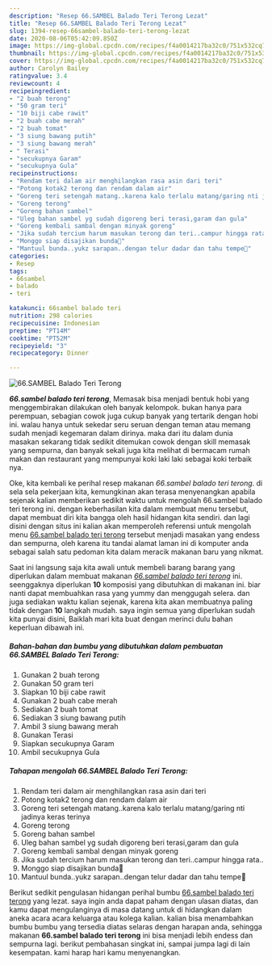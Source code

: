 ```yaml
---
description: "Resep 66.SAMBEL Balado Teri Terong Lezat"
title: "Resep 66.SAMBEL Balado Teri Terong Lezat"
slug: 1394-resep-66sambel-balado-teri-terong-lezat
date: 2020-08-06T05:42:09.850Z
image: https://img-global.cpcdn.com/recipes/f4a0014217ba32c0/751x532cq70/66sambel-balado-teri-terong-foto-resep-utama.jpg
thumbnail: https://img-global.cpcdn.com/recipes/f4a0014217ba32c0/751x532cq70/66sambel-balado-teri-terong-foto-resep-utama.jpg
cover: https://img-global.cpcdn.com/recipes/f4a0014217ba32c0/751x532cq70/66sambel-balado-teri-terong-foto-resep-utama.jpg
author: Carolyn Bailey
ratingvalue: 3.4
reviewcount: 4
recipeingredient:
- "2 buah terong"
- "50 gram teri"
- "10 biji cabe rawit"
- "2 buah cabe merah"
- "2 buah tomat"
- "3 siung bawang putih"
- "3 siung bawang merah"
- " Terasi"
- "secukupnya Garam"
- "secukupnya Gula"
recipeinstructions:
- "Rendam teri dalam air menghilangkan rasa asin dari teri"
- "Potong kotak2 terong dan rendam dalam air"
- "Goreng teri setengah matang..karena kalo terlalu matang/garing nti jadinya keras terinya"
- "Goreng terong"
- "Goreng bahan sambel"
- "Uleg bahan sambel yg sudah digoreng beri terasi,garam dan gula"
- "Goreng kembali sambal dengan minyak goreng"
- "Jika sudah tercium harum masukan terong dan teri..campur hingga rata.."
- "Monggo siap disajikan bunda🥰"
- "Mantuul bunda..yukz sarapan..dengan telur dadar dan tahu tempe🤭"
categories:
- Resep
tags:
- 66sambel
- balado
- teri

katakunci: 66sambel balado teri 
nutrition: 298 calories
recipecuisine: Indonesian
preptime: "PT14M"
cooktime: "PT52M"
recipeyield: "3"
recipecategory: Dinner

---
```



![66.SAMBEL Balado Teri Terong](https://img-global.cpcdn.com/recipes/f4a0014217ba32c0/751x532cq70/66sambel-balado-teri-terong-foto-resep-utama.jpg)

<b><i>66.sambel balado teri terong</i></b>, Memasak bisa menjadi bentuk hobi yang menggembirakan dilakukan oleh banyak kelompok. bukan hanya para perempuan, sebagian cowok juga cukup banyak yang tertarik dengan hobi ini. walau hanya untuk sekedar seru seruan dengan teman atau memang sudah menjadi kegemaran dalam dirinya. maka dari itu dalam dunia masakan sekarang tidak sedikit ditemukan cowok dengan skill memasak yang sempurna, dan banyak sekali juga kita melihat di bermacam rumah makan dan restaurant yang mempunyai koki laki laki sebagai koki terbaik nya.

Oke, kita kembali ke perihal resep makanan <i>66.sambel balado teri terong</i>. di sela sela pekerjaan kita, kemungkinan akan terasa menyenangkan apabila sejenak kalian memberikan sedikit waktu untuk mengolah 66.sambel balado teri terong ini. dengan keberhasilan kita dalam membuat menu tersebut, dapat membuat diri kita bangga oleh hasil hidangan kita sendiri. dan lagi disini dengan situs ini kalian akan memperoleh referensi untuk mengolah menu <u>66.sambel balado teri terong</u> tersebut menjadi masakan yang endess dan sempurna, oleh karena itu tandai alamat laman ini di komputer anda sebagai salah satu pedoman kita dalam meracik makanan baru yang nikmat.




Saat ini langsung saja kita awali untuk membeli barang barang yang diperlukan dalam membuat makanan <u><i>66.sambel balado teri terong</i></u> ini. seenggaknya diperlukan <b>10</b> komposisi yang dibutuhkan di makanan ini. biar nanti dapat membuahkan rasa yang yummy dan menggugah selera. dan juga sediakan waktu kalian sejenak, karena kita akan membuatnya paling tidak dengan <b>10</b> langkah mudah. saya ingin semua yang diperlukan sudah kita punyai disini, Baiklah mari kita buat dengan merinci dulu bahan keperluan dibawah ini.

<!--inarticleads1-->

##### Bahan-bahan dan bumbu yang dibutuhkan dalam pembuatan 66.SAMBEL Balado Teri Terong:

1. Gunakan 2 buah terong
1. Gunakan 50 gram teri
1. Siapkan 10 biji cabe rawit
1. Gunakan 2 buah cabe merah
1. Sediakan 2 buah tomat
1. Sediakan 3 siung bawang putih
1. Ambil 3 siung bawang merah
1. Gunakan  Terasi
1. Siapkan secukupnya Garam
1. Ambil secukupnya Gula




<!--inarticleads2-->

##### Tahapan mengolah 66.SAMBEL Balado Teri Terong:

1. Rendam teri dalam air menghilangkan rasa asin dari teri
1. Potong kotak2 terong dan rendam dalam air
1. Goreng teri setengah matang..karena kalo terlalu matang/garing nti jadinya keras terinya
1. Goreng terong
1. Goreng bahan sambel
1. Uleg bahan sambel yg sudah digoreng beri terasi,garam dan gula
1. Goreng kembali sambal dengan minyak goreng
1. Jika sudah tercium harum masukan terong dan teri..campur hingga rata..
1. Monggo siap disajikan bunda🥰
1. Mantuul bunda..yukz sarapan..dengan telur dadar dan tahu tempe🤭




Berikut sedikit pengulasan hidangan perihal bumbu <u>66.sambel balado teri terong</u> yang lezat. saya ingin anda dapat paham dengan ulasan diatas, dan kamu dapat mengulanginya di masa datang untuk di hidangkan dalam aneka acara acara keluarga atau kolega kalian. kalian bisa menambahkan bumbu bumbu yang tersedia diatas selaras dengan harapan anda, sehingga makanan <b>66.sambel balado teri terong</b> ini bisa menjadi lebih endess dan sempurna lagi. berikut pembahasan singkat ini, sampai jumpa lagi di lain kesempatan. kami harap hari kamu menyenangkan.
